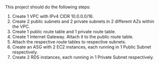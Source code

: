 This project should do the following steps:
1. Create 1 VPC with IPv4 CIDR 10.0.0.0/16.
2. Create 2 public subnets and 2 private subnets in 2 different AZs within the VPC.
3. Create 1 public route table and 1 private route table.
4. Create 1 Internet Gateway. Attach it to the public route table.
5. Attach the respective route tables to respective subnets.
6. Create an ASG with 2 EC2 instances, each running in 1 Public Subnet respectively.
7. Create 2 RDS instances, each running in 1 Private Subnet respectively.
<!-- 6. Create 1 NAT Gateway inside the public subnet.
7. Add a new route in the private route table for NAT gateway. -->
